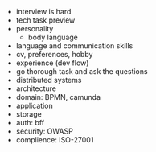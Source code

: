 * interview is hard
* tech task preview
* personality
  * body language
* language and communication skills
* cv, preferences, hobby
* experience (dev flow)
* go thorough task and ask the questions
* distributed systems
* architecture
* domain: BPMN, camunda
* application
* storage
* auth: bff
* security: OWASP
* complience: ISO-27001
